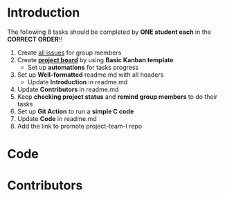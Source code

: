 # Introduction
The following 8 tasks should be completed by **ONE student each** in the **CORRECT ORDER**!!

1. Create [all issues](https://github.com/csci3251-2021/project-team-l/issues) for group members
2. Create **[project board](https://docs.github.com/en/github/managing-your-work-on-github/about-project-boards)** by using **Basic Kanban template**
   - Set up **automations** for tasks progress
3. Set up **Well-formatted** readme.md with all headers
   - Update **Introduction** in readme.md
4. Update **Contributors** in readme.md
5. Keep **checking project status** and **remind group members** to do their tasks
6. Set up **Git Action** to run a **simple C code**
7. Update **Code** in readme.md
8. Add the link to promote project-team-l repo
# Code
# Contributors

